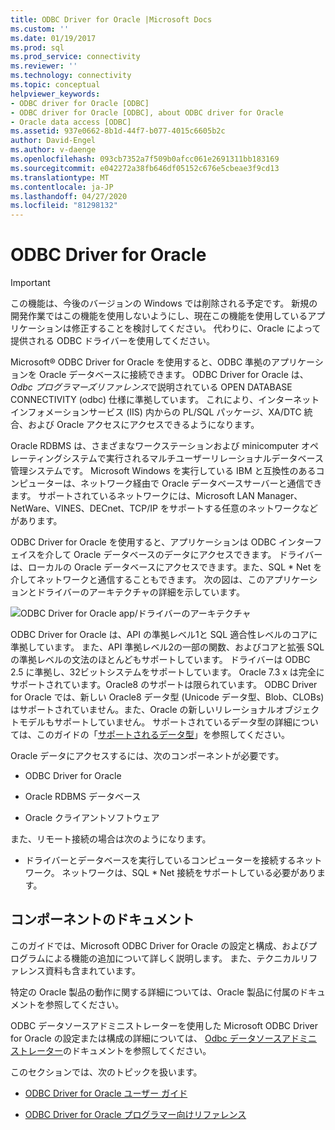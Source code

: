```yaml
---
title: ODBC Driver for Oracle |Microsoft Docs
ms.custom: ''
ms.date: 01/19/2017
ms.prod: sql
ms.prod_service: connectivity
ms.reviewer: ''
ms.technology: connectivity
ms.topic: conceptual
helpviewer_keywords:
- ODBC driver for Oracle [ODBC]
- ODBC driver for Oracle [ODBC], about ODBC driver for Oracle
- Oracle data access [ODBC]
ms.assetid: 937e0662-8b1d-44f7-b077-4015c6605b2c
author: David-Engel
ms.author: v-daenge
ms.openlocfilehash: 093cb7352a7f509b0afcc061e2691311bb183169
ms.sourcegitcommit: e042272a38fb646df05152c676e5cbeae3f9cd13
ms.translationtype: MT
ms.contentlocale: ja-JP
ms.lasthandoff: 04/27/2020
ms.locfileid: "81298132"
---
```

# <a name="odbc-driver-for-oracle"></a>ODBC Driver for Oracle
> [!IMPORTANT]  
>  この機能は、今後のバージョンの Windows では削除される予定です。 新規の開発作業ではこの機能を使用しないようにし、現在この機能を使用しているアプリケーションは修正することを検討してください。 代わりに、Oracle によって提供される ODBC ドライバーを使用してください。  
  
 Microsoft® ODBC Driver for Oracle を使用すると、ODBC 準拠のアプリケーションを Oracle データベースに接続できます。 ODBC Driver for Oracle は、 *Odbc プログラマーズリファレンス*で説明されている OPEN DATABASE CONNECTIVITY (odbc) 仕様に準拠しています。 これにより、インターネットインフォメーションサービス (IIS) 内からの PL/SQL パッケージ、XA/DTC 統合、および Oracle アクセスにアクセスできるようになります。  
  
 Oracle RDBMS は、さまざまなワークステーションおよび minicomputer オペレーティングシステムで実行されるマルチユーザーリレーショナルデータベース管理システムです。 Microsoft Windows を実行している IBM と互換性のあるコンピューターは、ネットワーク経由で Oracle データベースサーバーと通信できます。 サポートされているネットワークには、Microsoft LAN Manager、NetWare、VINES、DECnet、TCP/IP をサポートする任意のネットワークなどがあります。  
  
 ODBC Driver for Oracle を使用すると、アプリケーションは ODBC インターフェイスを介して Oracle データベースのデータにアクセスできます。 ドライバーは、ローカルの Oracle データベースにアクセスできます。また、SQL * Net を介してネットワークと通信することもできます。 次の図は、このアプリケーションとドライバーのアーキテクチャの詳細を示しています。  
  
 ![ODBC Driver for Oracle app&#47;ドライバーのアーキテクチャ](../../odbc/microsoft/media/orcdrvsdkarch.gif "OrcDrvSDKArch")  
  
 ODBC Driver for Oracle は、API の準拠レベル1と SQL 適合性レベルのコアに準拠しています。 また、API 準拠レベル2の一部の関数、およびコアと拡張 SQL の準拠レベルの文法のほとんどもサポートしています。 ドライバーは ODBC 2.5 に準拠し、32ビットシステムをサポートしています。 Oracle 7.3 x は完全にサポートされています。Oracle8 のサポートは限られています。 ODBC Driver for Oracle では、新しい Oracle8 データ型 (Unicode データ型、Blob、CLOBs) はサポートされていません。また、Oracle の新しいリレーショナルオブジェクトモデルもサポートしていません。 サポートされているデータ型の詳細については、このガイドの「[サポートされるデータ型](../../odbc/microsoft/supported-data-types-odbc-driver-for-oracle.md)」を参照してください。  
  
 Oracle データにアクセスするには、次のコンポーネントが必要です。  
  
-   ODBC Driver for Oracle  
  
-   Oracle RDBMS データベース  
  
-   Oracle クライアントソフトウェア  
  
 また、リモート接続の場合は次のようになります。  
  
-   ドライバーとデータベースを実行しているコンピューターを接続するネットワーク。 ネットワークは、SQL * Net 接続をサポートしている必要があります。  
  
## <a name="component-documentation"></a>コンポーネントのドキュメント  
 このガイドでは、Microsoft ODBC Driver for Oracle の設定と構成、およびプログラムによる機能の追加について詳しく説明します。 また、テクニカルリファレンス資料も含まれています。  
  
 特定の Oracle 製品の動作に関する詳細については、Oracle 製品に付属のドキュメントを参照してください。  
  
 ODBC データソースアドミニストレーターを使用した Microsoft ODBC Driver for Oracle の設定または構成の詳細については、 [Odbc データソースアドミニストレーター](../../odbc/admin/odbc-data-source-administrator.md)のドキュメントを参照してください。  
  
 このセクションでは、次のトピックを扱います。  
  
-   [ODBC Driver for Oracle ユーザー ガイド](../../odbc/microsoft/odbc-driver-for-oracle-user-s-guide.md)  
  
-   [ODBC Driver for Oracle プログラマー向けリファレンス](../../odbc/microsoft/odbc-driver-for-oracle-programmer-s-reference.md)
